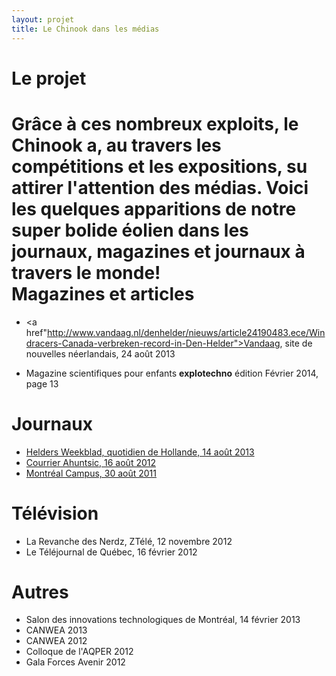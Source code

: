 ```yaml
---
layout: projet
title: Le Chinook dans les médias
---
```


Le projet
=========

Grâce à ces nombreux exploits, le Chinook a, au travers les compétitions et les
expositions, su attirer l'attention des médias. Voici les quelques apparitions 
de notre super bolide éolien dans les journaux, magazines et journaux à travers
le monde!
<br>
Magazines et articles
=============

- <a href"http://www.vandaag.nl/denhelder/nieuws/article24190483.ece/Windracers-Canada-verbreken-record-in-Den-Helder">Vandaag, site de nouvelles néerlandais, 24 août 2013
</a>

- Magazine scientifiques pour enfants **explotechno** édition Février 2014, page 13


Journaux
=============

- <a href="http://www.dichtbij.nl/noordkop/regio/artikel/2975201/racing-aeolus-den-helder-hoopt-op-winderige-zeedijk-.aspx">Helders Weekblad, quotidien de Hollande, 14 août 2013</a>
- <a href="http://www.courrierahuntsic.com/Actualites/Vos-nouvelles/2012-08-16/article-3054022/Ingenieurs-dans-le-vent/1">Courrier Ahuntsic, 16 août 2012</a>
- <a href="http://montrealcampus.ca/2011/08/transporte-par-le-vent-3/">Montréal Campus, 30 août 2011</a>


Télévision
=============

- La Revanche des Nerdz, ZTélé, 12 novembre 2012
- Le Téléjournal de Québec, 16 février 2012


Autres
=============

- Salon des innovations technologiques de Montréal, 14 février 2013</li>
- CANWEA 2013</li>
- CANWEA 2012</li>
- Colloque de l'AQPER 2012</li>
- Gala Forces Avenir 2012</li>

